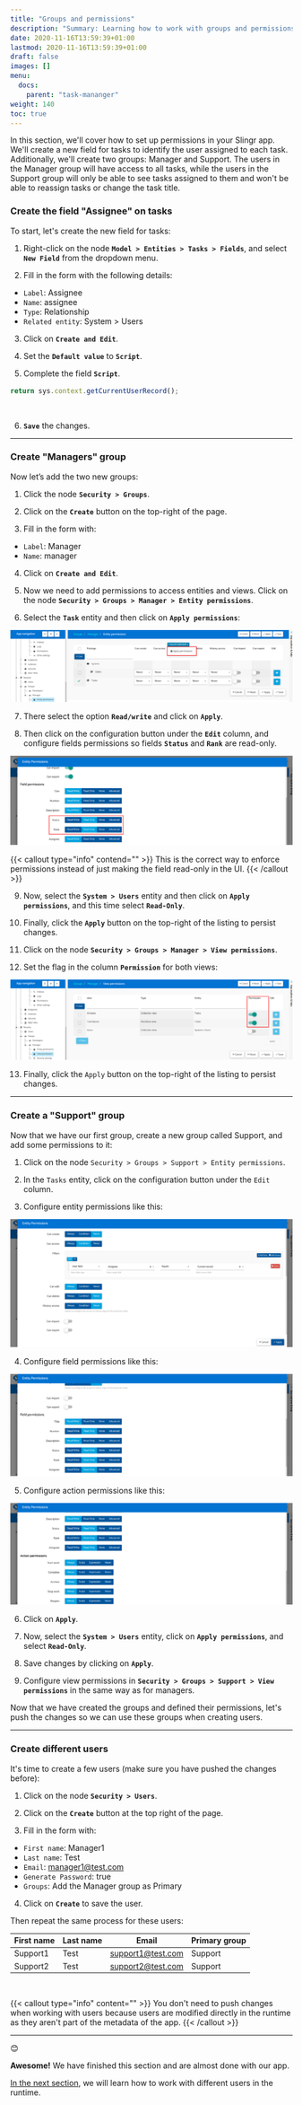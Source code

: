 ```yaml
---
title: "Groups and permissions"
description: "Summary: Learning how to work with groups and permissions."
date: 2020-11-16T13:59:39+01:00
lastmod: 2020-11-16T13:59:39+01:00
draft: false
images: []
menu:
  docs:
    parent: "task-mananger"
weight: 140
toc: true
---
```

In this section, we'll cover how to set up permissions in your Slingr app. We'll create a new field for tasks to identify the user assigned to each task. Additionally, we'll create two groups: Manager and Support. The users in the Manager group will have access to all tasks, while the users in the Support group will only be able to see tasks assigned to them and won't be able to reassign tasks or change the task title.

### Create the field "Assignee" on tasks

To start, let's create the new field for tasks:

1. Right-click on the node **`Model > Entities > Tasks > Fields`**, and select **`New Field`** from the dropdown menu.

2. Fill in the form with the following details:
  - `Label`: Assignee
  - `Name`: assignee
  - `Type`: Relationship
  - `Related entity`: System > Users

3. Click on **`Create and Edit`**.

4. Set the **`Default value`** to **`Script`**.

5. Complete the field **`Script`**.

```js
return sys.context.getCurrentUserRecord();
```
<br>

6. **`Save`** the changes.

---

### Create "Managers" group

Now let’s add the two new groups:
1. Click the node **`Security > Groups`**.

2. Click on the **`Create`** button on the top-right of the page.

3. Fill in the form with:  
  - `Label`: Manager
  - `Name`: manager

4. Click on **`Create and Edit`**.

5. Now we need to add permissions to access entities and views. Click on the node **`Security > Groups > Manager > Entity permissions`**.

6. Select the **`Task`** entity and then click on **``Apply permissions``**:

![Apply permissions](/images/vendor/task-mananger/groups/p.png)

7. There select the option **`Read/write`** and click on **`Apply`**.

8. Then click on the configuration button under the **`Edit`** column, and configure fields permissions so fields **`Status`** and **`Rank`** are read-only.

![Field permissions](/images/vendor/task-mananger/groups/pp.png)

{{< callout type="info" contend="" >}}
  This is the correct way to enforce permissions instead of just making the field read-only in the UI.
{{< /callout >}}


9. Now, select the **`System > Users`** entity and then click on **`Apply permissions`**, and this time select **`Read-Only`**.

10. Finally, click the **`Apply`** button on the top-right of the listing to persist changes.

11. Click on the node **`Security > Groups > Manager > View permissions`**.

12. Set the flag in the column **`Permission`** for both views:

![View permissions](/images/vendor/task-mananger/groups/ppp.png)

13. Finally, click the `Apply` button on the top-right of the listing to persist changes.

---

### Create a "Support" group

Now that we have our first group, create a new group called Support, and add some permissions to it:

1. Click on the node `Security > Groups > Support > Entity permissions`.

2. In the `Tasks` entity, click on the configuration button under the `Edit` column.

3. Configure entity permissions like this:

![Entity permissions](/images/vendor/task-mananger/groups/pppp.png)

4. Configure field permissions like this:

![Field permissions](/images/vendor/task-mananger/groups/ppppp.png)

5. Configure action permissions like this:

![Action permissions](/images/vendor/task-mananger/groups/pppppp.png)

6. Click on **`Apply`**.

7. Now, select the **`System > Users`** entity, click on **`Apply permissions`**, and select **`Read-Only`**.

8. Save changes by clicking on **`Apply`**.

9. Configure view permissions in **`Security > Groups > Support > View permissions`** in the same way as for managers.

Now that we have created the groups and defined their permissions, let's push the changes so we can use these groups when creating users. 

---

### Create different users

It's time to create a few users (make sure you have pushed the changes before):

1. Click on the node **`Security > Users`**.

2. Click on the **`Create`** button at the top right of the page.

3. Fill in the form with:
- `First name`: Manager1
- `Last name`: Test
- `Email`: manager1@test.com
- `Generate Password`: true
- `Groups`: Add the Manager group as Primary

4. Click on **`Create`** to save the user.

Then repeat the same process for these users:

| First name | Last name | Email             | Primary group |
| ---------- | --------- | ------------------| ------------- |
| Support1   | Test      | support1@test.com | Support       |
| Support2   | Test      | support2@test.com | Support       |

<br>

{{< callout type="info" content="" >}}
You don't need to push changes when working with users because users are modified directly in the runtime as they aren't part of the metadata of the app.
{{< /callout >}}

---

😊

**Awesome!** We have finished this section and are almost done with our app.

[In the next section](/getting-started/getting/first-steps/task-mananger/testingusers/), we will learn how to work with different users in the runtime.
